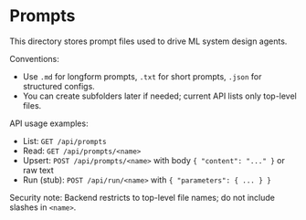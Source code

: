 # Prompts

This directory stores prompt files used to drive ML system design agents.

Conventions:
- Use `.md` for longform prompts, `.txt` for short prompts, `.json` for structured configs.
- You can create subfolders later if needed; current API lists only top-level files.

API usage examples:
- List: `GET /api/prompts`
- Read: `GET /api/prompts/<name>`
- Upsert: `POST /api/prompts/<name>` with body `{ "content": "..." }` or raw text
- Run (stub): `POST /api/run/<name>` with `{ "parameters": { ... } }`

Security note: Backend restricts to top-level file names; do not include slashes in `<name>`.


